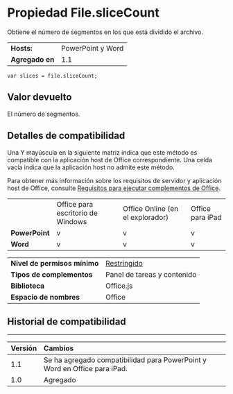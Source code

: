 
# Propiedad File.sliceCount
Obtiene el número de segmentos en los que está dividido el archivo.

|||
|:-----|:-----|
|**Hosts:**|PowerPoint y Word|
|**Agregado en**|1.1|

```
var slices = file.sliceCount;
```


## Valor devuelto

El número de segmentos.


## Detalles de compatibilidad


Una Y mayúscula en la siguiente matriz indica que este método es compatible con la aplicación host de Office correspondiente. Una celda vacía indica que la aplicación host no admite este método.

Para obtener más información sobre los requisitos de servidor y aplicación host de Office, consulte [Requisitos para ejecutar complementos de Office](../../docs/overview/requirements-for-running-office-add-ins.md).


|||||
|:-----|:-----|:-----|:-----|
||Office para escritorio de Windows|Office Online (en el explorador)|Office para iPad|
|**PowerPoint**|v|v|v|
|**Word**|v|v|v|

|||
|:-----|:-----|
|**Nivel de permisos mínimo**|[Restringido](../../docs/develop/requesting-permissions-for-api-use-in-content-and-task-pane-add-ins.md)|
|**Tipos de complementos**|Panel de tareas y contenido|
|**Biblioteca**|Office.js|
|**Espacio de nombres**|Office|

## Historial de compatibilidad



****


|**Versión**|**Cambios**|
|:-----|:-----|
|1.1|Se ha agregado compatibilidad para PowerPoint y Word en Office para iPad.|
|1.0|Agregado|

